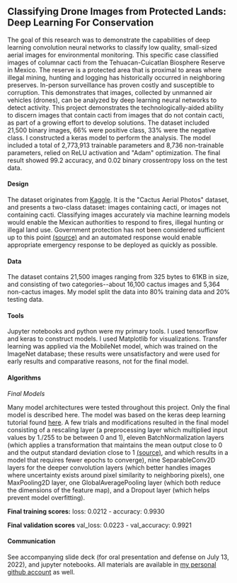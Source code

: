## Classifying Drone Images from Protected Lands: Deep Learning For Conservation

The goal of this research was to demonstrate the capabilities of deep learning convolution neural networks to classify low quality, small-sized aerial images for environmental monitoring. This specific case classified images of columnar cacti from the Tehuacan-Cuicatlan Biosphere Reserve in Mexico. The reserve is a protected area that is proximal to areas where illegal mining, hunting and logging has historically occurred in neighboring preserves. In-person surveillance has proven costly and susceptible to corruption. This demonstrates that images, collected by unmanned air vehicles (drones), can be analyzed by deep learning neural networks to detect activity. This project demonstrates the technologically-aided ability to discern images that contain cacti from images that do not contain cacti, as part of a growing effort to develop solutions. The dataset included 21,500 binary images, 66% were positive class, 33% were the negative class. I constructed a keras model to perform the analysis. The model included a total of 2,773,913 trainable parameters and 8,736 non-trainable parameters, relied on ReLU activation and "Adam" optimization. The final result showed 99.2 accuracy, and 0.02 binary crossentropy loss on the test data. 

#### Design
The dataset originates from [Kaggle](https://www.kaggle.com/datasets/irvingvasquez/cactus-aerial-photos). It is the "Cactus Aerial Photos" dataset, and presents a two-class dataset: images containing cacti, or images not containing cacti. Classifying images accurately via machine learning models would enable the Mexican authorities to respond to fires, illegal hunting or illegal land use. Government protection has not been considered sufficient up to this point [(source)](https://jivg.org/research-projects/vigia/) and an automated response would enable appropriate emergency response to be deployed as quickly as possible. 

#### Data
The dataset contains 21,500 images ranging from 325 bytes to 61KB in size, and consisting of two categories--about 16,100 cactus images and 5,364 non-cactus images. My model split the data into 80% training data and 20% testing data. 

#### Tools
Jupyter notebooks and python were my primary tools. I used tensorflow and keras to construct models. I used Matplotlib for visualizations. Transfer learning was applied via the MobileNet model, which was trained on the ImageNet database; these results were unsatisfactory and were used for early results and comparative reasons, not for the final model.

#### Algorithms
*Final Models*

Many model architectures were tested throughout this project. Only the final model is described here. 
The model was based on the keras deep learning tutorial found [here](https://keras.io/examples/vision/image_classification_from_scratch/). A few trials and modifications resulted in the final model consisting of a rescaling layer (a preprocessing layer which multiplied input values by 1./255 to be between 0 and 1), eleven BatchNormalization layers (which applies a transformation that maintains the mean output close to 0 and the output standard deviation close to 1 [(source)](https://www.tensorflow.org/api_docs/python/tf/keras/layers/BatchNormalization), and which results in a model that requires fewer epochs to converge), nine SeparableConv2D layers for the deeper convolution layers (which better handles images where uncertainty exists around pixel similarity to neighboring pixels), one MaxPooling2D layer, one GlobalAveragePooling layer (which both reduce the dimensions of the feature map), and a Dropout layer (which helps prevent model overfitting).

**Final training scores:** loss: 0.0212 - accuracy: 0.9930 

**Final validation scores** val_loss: 0.0223 - val_accuracy: 0.9921

#### Communication
See accompanying slide deck (for oral presentation and defense on July 13, 2022), and jupyter notebooks. All materials are available in [my personal github account](https://github.com/Jenica-A/Deep_Learning_for_Conservation) as well. 
